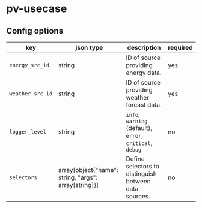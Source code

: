 # pv-usecase

## Config options

| key              | json type                                            | description                                               | required |
|------------------|------------------------------------------------------|-----------------------------------------------------------|----------|
| `energy_src_id`  | string                                               | ID of source providing energy data.                       | yes      |
| `weather_src_id` | string                                               | ID of source providing weather forcast data.              | yes      |
| `logger_level`   | string                                               | `info`, `warning` (default), `error`, `critical`, `debug` | no       |
| `selectors`      | array[object{"name": string, "args": array[string]}] | Define selectors to distinguish between data sources.     | no       |

